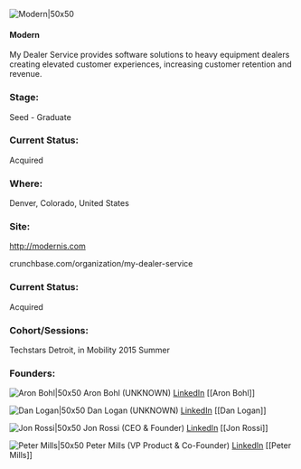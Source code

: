 

![Modern|50x50](https://apimg.techstars.com/connect/images/image_files/55d4bb78bbe36fe5ad00002e/original/squarelogo_mds.jpg)

#### Modern
My Dealer Service provides software solutions to heavy equipment dealers creating elevated customer experiences, increasing customer retention and revenue.

### Stage: 
Seed - Graduate 

### Current Status: 
Acquired

### Where:
Denver, Colorado, United States

### Site:
http://modernis.com



crunchbase.com/organization/my-dealer-service

### Current Status: 
Acquired

### Cohort/Sessions: 
Techstars Detroit, in Mobility 2015 Summer

### Founders: 

![Aron Bohl|50x50](https://apimg.techstars.com/connect/images/image_files/599217ae9c66a90a49000007/original/aron-cropped-smaller.jpg) Aron Bohl (UNKNOWN) [LinkedIn](https://linkedin.com/in/aronbohl) [[Aron Bohl]]

![Dan Logan|50x50](https://apimg.techstars.com/connect/images/image_files/589cea689c66a90a2b00014c/original/my_face_2.jpg) Dan Logan (UNKNOWN) [LinkedIn](https://linkedin.com/in/danclogan) [[Dan Logan]]

![Jon Rossi|50x50](https://apimg.techstars.com/connect/images/image_files/55e47784a93e9f3fb9000019/original/_MG_7826_copyweb.jpg) Jon Rossi (CEO & Founder) [LinkedIn](https://linkedin.com/in/jonrrossi) [[Jon Rossi]]

![Peter Mills|50x50](https://apimg.techstars.com/connect/images/image_files/562abceb808320c60f000006/original/Society_Headshots-066_small.jpg) Peter Mills (VP Product & Co-Founder) [LinkedIn](https://linkedin.com/in/waveminded) [[Peter Mills]]


